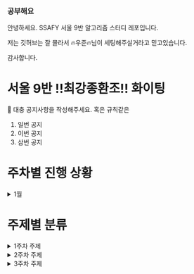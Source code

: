 ### 공부해요

안녕하세요. SSAFY 서울 9반 알고리즘 스터디 레포입니다.

저는 깃허브는 잘 몰라서  🔥우준🔥님이 세팅해주실거라고 믿고있습니다.

감사합니다.

# 서울 9반 !!최강종환조!! 화이팅   

📌 대충 공지사항을 작성해주세요. 혹은 규칙같은
1. 일번 공지
2. 이번 공지
3. 삼번 공지


# 주차별 진행 상황

<details>
  <p>(예시)</p><br>
  <summary>1월</summary>

<table>
  <tr>
    <th>Date</th>
    <th>Category</th>
    <th>Problem</th>
  </tr>
  <tr>
    <td>1.23</td>
    <td>문제풀이</td>    
    <td><a href="https://www.acmicpc.net/problem/2468">2468 안전영역</a></td>
  </tr>

  <tr>
    <td>1.28</td>
    <td>코드 리뷰</td>
    <td>
      <a href="https://www.youtube.com/watch?v=1vLqC1rItM8">DFS의 이해</a>
      <br>
      <a href="https://www.youtube.com/watch?v=CJiF-muKz30">BFS의 이해</a>  
    </td>
  </tr> 

  <tr>
    <td>2.6</td>
    <td>문제풀이</td>    
    <td><a href="https://www.acmicpc.net/problem/2504">2504 괄호의 값</a></td>
  </tr>

  <tr>
    <td>2.11</td>
    <td>코드 리뷰</td> 
    <td><a href="https://www.youtube.com/watch?v=-ARJQv_aBE8">BackTracking의 이해</td>
  </tr> 

  <tr>
    <td>2.25</td>
    <td>월말리뷰</td> 
    <td>
      월말 Review session
      <br>
      한달간 어려웠던 내용만 리뷰뷰
    </td>
  </tr> 

</table>
</details>


# 주제별 분류

<details>
  <summary>1주차 주제</summary>
  <br>
  <ul>
    <li>1. 단순 구현</li>
    <li>2. 재귀함수</li>
    <li>3. 정렬</li>
    <li>4. 완전 탐색, 이분 탐색</li>
    <li>5. 분할 정복</li>
    <li>6. 스택, 큐</li>
    <li>7. 우선순위 큐</li>
  </ul>
</details>

<details>
  <summary>2주차 주제</summary>
  <br>
  <ul>
    <li>1. DFS, BFS</li>
    <li>2. 위상 정렬</li>
    <li>3. 최소 신장 트리</li>
    <li>4. 다익스트라, 플로이드 와샬</li>
    <li>5. Trie</li>
  </ul>
</details>

<details>
  <summary>3주차 주제</summary>
  <br>
  <ul>
    <li>1. 다이나믹 프로그래밍</li>
    <li>2. 그리디 알고리즘</li>
    <li>3. LCS (Longest Common Subsequence)</li>
    <li>4. 배낭 문제 (Knapsack Problem)</li>
  </ul>
</details>
